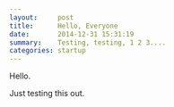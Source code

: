 ```yaml
---
layout:     post
title:      Hello, Everyone
date:       2014-12-31 15:31:19
summary:    Testing, testing, 1 2 3....
categories: startup
---
```


Hello.

Just testing this out.